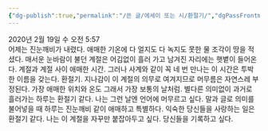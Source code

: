 ```yaml
---
{"dg-publish":true,"permalink":"/쓴 글/에세이 또는 시/환절기/","dgPassFrontmatter":true}
---
```


2020년 2월 19일 수 오전 5:57
<br/>
어제는 진눈깨비가 내렸다. 애매한 기온에 다 얼지도 다 녹지도 못한 물 조각이 땅을 적셨다. 매서운 눈바람이 불던 계절은 어김없이 흘러 가고 남겨진 자리에는 햇볕이 들어온다. 계절과 계절 사이 애매한 시간. 그러나 사계와 같이 꼭 네 번 만나는 이 시간은 투박한 이름을 갖는다. 환절기. 지나감이 이 계절의 의무로 여겨지므로 머무름은 자연스레 부정된다. 가장 애매한 위치와 온도  그래서 가장 보통의 날처럼. 별다른 의미없이 과거로 흘러가는 하루는 환절기 같다. 나는 그런 날엔 언어에 머무르고 싶다. 말과 글로 의미를 불어넣을 때 하루는 진눈깨비 같이 애매하고 특별하다. 익숙한 당신들을 사랑하는 일은 환절기 같다. 나는 이 계절을 자꾸만 붙잡아두고 싶다. 당신들을 기록하고 싶다.<br/>
